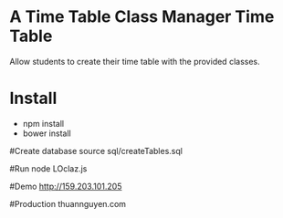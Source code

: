 # A Time Table Class Manager Time Table #
Allow students to create their time table with the provided classes.

# Install
* npm install
* bower install

#Create database
source sql/createTables.sql

#Run
node LOclaz.js

#Demo
http://159.203.101.205

#Production
thuannguyen.com




